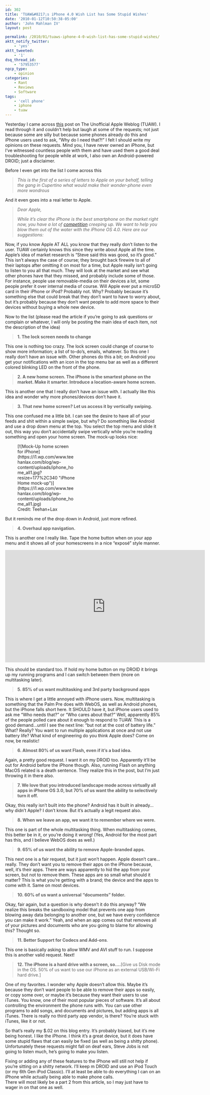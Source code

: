 ```yaml
---
id: 302
title: 'TUAW&#8217;s iPhone 4.0 Wish List has Some Stupid Wishes'
date: '2010-01-12T10:50:38-05:00'
author: 'John Mahlman IV'
layout: post

permalink: /2010/01/tuaws-iphone-4-0-wish-list-has-some-stupid-wishes/
aktt_notify_twitter:
    - 'yes'
aktt_tweeted:
    - '1'
dsq_thread_id:
    - '57953577'
ngcp_type:
    - opinion
categories:
    - Rant
    - Reviews
    - Software
tags:
    - 'cell phone'
    - iphone
    - tuaw
---
```


Yesterday I came across [this](http://www.tuaw.com/2010/01/10/dear-apple-what-we-want-to-see-for-iphone-4-0-part-1/#continued) post on The Unofficial Apple Weblog (TUAW). I read through it and couldn’t help but laugh at some of the requests; not just because some are silly but because some phones already do this and iPhone users used to ask, “Why do I need that?!” I felt I should write my opinions on these requests. Mind you, I have never owned an iPhone, but I’ve witnessed countless people with them and have used them a good deal troubleshooting for people while at work, I also own an Android-powered DROID; just a disclaimer.

Before I even get into the list I come across this

> *This is the first of a series of letters to Apple on your behalf, telling the gang in Cupertino what would make their wonder-phone even more wondrous*

And it even goes into a real letter to Apple.

> *Dear Apple,*
> 
> *While it’s clear the iPhone is the best smartphone on the market right now, you have a lot of [competition](http://www.engadget.com/2010/01/04/nexus-one-review/) creeping up. We want to help you blow them out of the water with the iPhone OS 4.0. Here are our suggestions:*

Now, if you know Apple AT ALL you know that they really don’t listen to the user. TUAW certainly knows this since they write about Apple all the time. Apple’s idea of market research is “Steve said this was good, so it’s good.” This isn’t always the case of course; they brought back firewire to all of their laptops after omitting it on most for a time, but Apple really isn’t going to listen to you all that much. They will look at the market and see what other phones have that they missed, and probably include some of those. For instance, people use removable-media on their devices a lot, some people prefer it over internal media of course. Will Apple ever put a microSD card in their iPhone or iPod? Probably not. Why? Probably because it’s something else that could break that they don’t want to have to worry about, but it’s probably because they don’t want people to add more space to their devices without buying a whole new device.

Now to the list (please read the article if you’re going to ask questions or complain or whatever, I will only be posting the main idea of each item, not the description of the idea)

> **1. The lock screen needs to change**

This one is nothing too crazy. The lock screen could change of course to show more information; a list of to-do’s, emails, whatever. So this one I really don’t have an issue with. Other phones do this a bit; on Android you get your notifications with an icon in the top menu bar as well as a different colored blinking LED on the front of the phone.

> **2. A new home screen. The iPhone is the smartest phone on the market. Make it smarter. Introduce a location-aware home screen.**

This is another one that I really don’t have an issue with. I actually like this idea and wonder why more phones/devices don’t have it.

> **3. That new home screen? Let us access it by vertically swiping.**

This one confused me a little bit. I can see the desire to have all of your feeds and shit within a simple swipe, but why? Do something like Android and use a drop down menu at the top. You select the top menu and slide it out, this way you don’t accidentally swipe vertically while you’re reading something and open your home screen. The mock-up looks nice:

<figure class="thumbnail wp-caption aligncenter" style="width: 187px">[![Mock-Up home screen for iPhone](https://i1.wp.com/www.teehanlax.com/blog/wp-content/uploads/iphone_home_all1.jpg?resize=177%2C340 "iPhone Home mock-up")](https://i1.wp.com/www.teehanlax.com/blog/wp-content/uploads/iphone_home_all1.jpg)<figcaption class="caption wp-caption-text">Credit: Teehan+Lax</figcaption></figure>But it reminds me of the drop down in Android, just more refined.

> **4. Overhaul app navigation.**

This is another one I really like. Tape the home button when on your app menu and it shows all of your homescreens in a nice “exposé” style manner.

<span class="embed-youtube" style="text-align:center; display: block;"><iframe allowfullscreen="true" class="youtube-player" height="365" sandbox="allow-scripts allow-same-origin allow-popups allow-presentation" src="https://www.youtube.com/embed/7soM07Y3qNI?version=3&rel=1&showsearch=0&showinfo=1&iv_load_policy=1&fs=1&hl=en-US&autohide=2&wmode=transparent" style="border:0;" width="648"></iframe></span>

This should be standard too. If hold my home button on my DROID it brings up my running programs and I can switch between them (more on multitasking later).

> **5. 85% of us want multitasking and 3rd party background apps**

This is where I get a little annoyed with iPhone users. Now, multitasking is something that the Palm Pre does with WebOS, as well as Android phones, but the iPhone falls short here. It SHOULD have it, but iPhone users used to ask me “Who needs that?” or “Who cares about that?” Well, apparently 85% of the people polled care about it enough to respond to TUAW. This is a good demand…until I see the next line: “but not at the cost of battery life.” What? Really? You want to run multiple applications at once and not use battery life? What kind of engineering do you think Apple does? Come on now, be realistic!

> **6. Almost 80% of us want Flash, even if it’s a bad idea.**

Again, a pretty good request. I want it on my DROID too. Apparently it’ll be out for Android before the iPhone though. Also, running Flash on anything MacOS related is a death sentence. They realize this in the post, but I’m just throwing it in there also.

> **7. We love that you introduced landscape mode across virtually all apps in iPhone OS 3.0, but 70% of us want the ability to selectively turn it off.**

Okay, this really isn’t built into the phone? Android has it built in already…why didn’t Apple? I don’t know. But it’s actually a legit request also.

> **8. When we leave an app, we want it to remember where we were.**

This one is part of the whole multitasking thing. When multitasking comes, this better be in it, or you’re doing it wrong! (Yes, Android for the most part has this, and I believe WebOS does as well.)

> **9. 65% of us want the ability to remove Apple-branded apps.**

This next one is a fair request, but it just won’t happen. Apple doesn’t care…really. They don’t want you to remove their apps on the iPhone because, well, it’s their apps. There are ways apparently to hid the app from your screen, but not to remove them. These apps are so small what should it matter? This is what you’re getting with a brand; the device and the apps to come with it. Same on most devices.

> **10. 60% of us want a universal “documents” folder.**

Okay, fair again, but a question is why doesn’t it do this anyway? “We realize this breaks the sandboxing model that prevents one app from blowing away data belonging to another one, but we have every confidence you can make it work.” Yeah, and when an app comes out that removes all of your pictures and documents who are you going to blame for allowing this? Thought so.

> **11. Better Support for Codecs and Add-ons**.

This one is basically asking to allow WMV and AVI stuff to run. I suppose this is another valid request. Next!

> **12. The iPhone is a hard drive with a screen, so….**\[Give us Disk mode in the OS. 50% of us want to use our iPhone as an external USB/Wi-Fi hard drive.\]

One of my favorites. I wonder why Apple doesn’t allow this. Maybe it’s because they don’t want people to be able to remove their apps so easily, or copy some over, or maybe it’s because they want their users to use iTunes. You know, one of their most popular pieces of software. It’s all about controlling the environment the phone runs with. You can use other programs to add songs, and documents and pictures, but adding apps is all iTunes. There is really no third party app vendor, is there? You’re stuck with iTunes, like it or not.

So that’s really my $.02 on this blog entry. It’s probably biased, but it’s me being honest. I like the iPhone. I think it’s a great device, but it does have some stupid flaws that can easily be fixed (as well as being a shitty phone). Unfortunately these requests might fall on deaf ears, Steve Jobs is not going to listen much, he’s going to make you listen.

Fixing or adding any of these features to the iPhone will still not help if you’re sitting on a shitty network. I’ll keep m DROID and use an iPod Touch (or my 6th Gen iPod Classic). I’ll at least be able to do everything I can on an iPhone while actually being able to make phone calls.  
There will most likely be a part 2 from this article, so I may just have to wager in on that one as well.